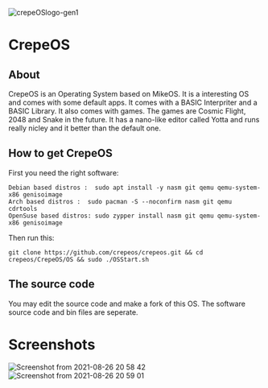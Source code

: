![crepeOSlogo-gen1](https://user-images.githubusercontent.com/88938279/129524188-25f74833-8bef-4c6e-816e-bcbf1c145822.png)

# CrepeOS

## About
CrepeOS is an Operating System based on MikeOS. It is a interesting OS and comes with some default apps. 
It comes with a BASIC Interpriter and a BASIC Library. It also comes with games.
The games are Cosmic Flight, 2048 and Snake in the future. It has a nano-like editor
called Yotta and runs really nicley and it better than the default one.


## How to get CrepeOS

First you need the right software:

```
Debian based distros :  sudo apt install -y nasm git qemu qemu-system-x86 genisoimage
Arch based distros :  sudo pacman -S --noconfirm nasm git qemu cdrtools
OpenSuse based distros: sudo zypper install nasm git qemu qemu-system-x86 genisoimage
```

Then run this:
```
git clone https://github.com/crepeos/crepeos.git && cd crepeos/CrepeOS/OS && sudo ./OSStart.sh
```

## The source code
You may edit the source code and make a fork of this OS. The software source code and bin files are seperate.

# Screenshots
![Screenshot from 2021-08-26 20 58 42](https://user-images.githubusercontent.com/76793908/131035224-f44076b7-9d6b-4b8e-9c77-bb7e4ce4c8f6.png)
![Screenshot from 2021-08-26 20 59 01](https://user-images.githubusercontent.com/76793908/131035235-5f155bd9-b015-4bd5-b171-e74cb491b080.png)

